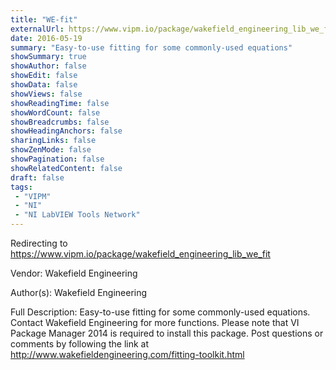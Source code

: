 ```yaml
---
title: "WE-fit"
externalUrl: https://www.vipm.io/package/wakefield_engineering_lib_we_fit
date: 2016-05-19
summary: "Easy-to-use fitting for some commonly-used equations"
showSummary: true
showAuthor: false
showEdit: false
showData: false
showViews: false
showReadingTime: false
showWordCount: false
showBreadcrumbs: false
showHeadingAnchors: false
sharingLinks: false
showZenMode: false
showPagination: false
showRelatedContent: false
draft: false
tags:
 - "VIPM"
 - "NI"
 - "NI LabVIEW Tools Network"
---
```


Redirecting to https://www.vipm.io/package/wakefield_engineering_lib_we_fit

Vendor: Wakefield Engineering

Author(s): Wakefield Engineering
 
Full Description:
Easy-to-use fitting for some commonly-used equations. Contact Wakefield Engineering for more functions. Please note that VI Package Manager 2014 is required to install this package. Post questions or comments by following the link at http://www.wakefieldengineering.com/fitting-toolkit.html